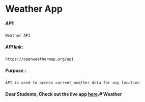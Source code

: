  # Weather App

##### API:
    Weather API

##### API link:
    https://openweathermap.org/api

##### Purpose :
    API is used to access current weather data for any location

#### Dear Students, Check out the live app [here](http://203.193.173.125/buildriseshine/api/javascript/weather).#   W e a t h e r  
 